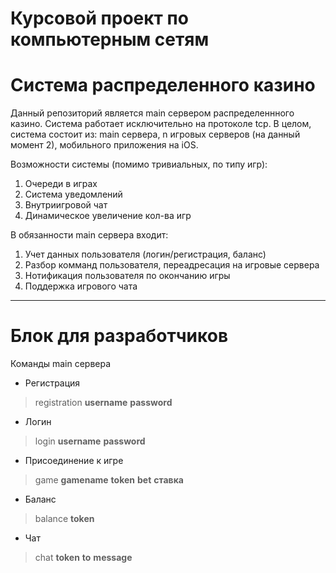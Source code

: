 # Курсовой проект по компьютерным сетям
# Система распределенного казино

Данный репозиторий является main сервером распределеннного казино. 
Система работает исключительно на протоколе tcp. 
В целом, система состоит из: main сервера, 
n игровых серверов (на данный момент 2), мобильного приложения на iOS.

Возможности системы (помимо тривиальных, по типу игр):
1) Очереди в играх
2) Система уведомлений
3) Внутриигровой чат
4) Динамическое увеличение кол-ва игр

В обязанности main сервера входит: 
1) Учет данных пользователя (логин/регистрация, баланс)
2) Разбор комманд пользователя, переадресация на игровые сервера
3) Нотификация пользователя по окончанию игры
4) Поддержка игрового чата

---
# Блок для разработчиков

Команды main сервера

- Регистрация
> registration **username** **password**
- Логин
> login **username** **password**
- Присоединение к игре
> game **gamename** **token** **bet** **ставка**
- Баланс
> balance **token**
- Чат
> chat **token** **to** **message**

